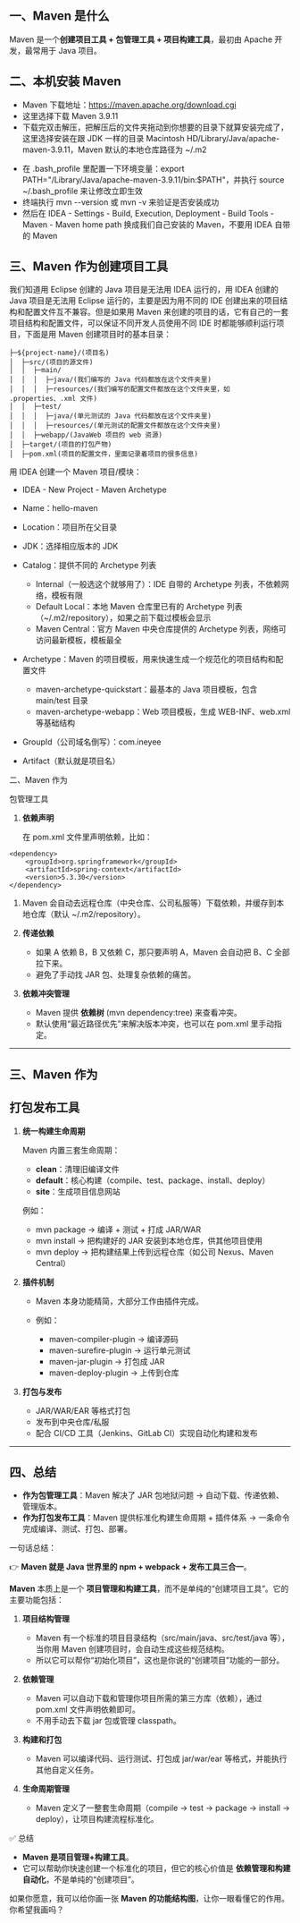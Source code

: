 ## 一、Maven 是什么

Maven 是一个**创建项目工具 + 包管理工具 + 项目构建工具**，最初由 Apache 开发，最常用于 Java 项目。

## 二、本机安装 Maven

- Maven 下载地址：https://maven.apache.org/download.cgi
- 这里选择下载 Maven 3.9.11
- 下载完双击解压，把解压后的文件夹拖动到你想要的目录下就算安装完成了，这里选择安装在跟 JDK 一样的目录 Macintosh HD/Library/Java/apache-maven-3.9.11，Maven 默认的本地仓库路径为 ~/.m2

* 在 .bash_profile 里配置一下环境变量：export PATH="/Library/Java/apache-maven-3.9.11/bin:$PATH"，并执行 source ~/.bash_profile 来让修改立即生效
* 终端执行 mvn --version 或 mvn -v 来验证是否安装成功
* 然后在 IDEA - Settings - Build, Execution, Deployment - Build Tools - Maven - Maven home path 换成我们自己安装的 Maven，不要用 IDEA 自带的 Maven

## 三、Maven 作为创建项目工具

我们知道用 Eclipse 创建的 Java 项目是无法用 IDEA 运行的，用 IDEA 创建的 Java 项目是无法用 Eclipse 运行的，主要是因为用不同的 IDE 创建出来的项目结构和配置文件互不兼容。但是如果用 Maven 来创建的项目的话，它有自己的一套项目结构和配置文件，可以保证不同开发人员使用不同 IDE 时都能够顺利运行项目，下面是用 Maven 创建项目时的基本目录：

```
├─${project-name}/(项目名)
│  ├─src/(项目的源文件)
│  │  ├─main/
│  │  │  ├─java/(我们编写的 Java 代码都放在这个文件夹里)
│  │  │  ├─resources/(我们编写的配置文件都放在这个文件夹里，如 .properties、.xml 文件)
│  │  ├─test/
│  │  │  ├─java/(单元测试的 Java 代码都放在这个文件夹里)
│  │  │  ├─resources/(单元测试的配置文件都放在这个文件夹里)
│  │  ├─webapp/(JavaWeb 项目的 web 资源)
│  ├─target/(项目的打包产物)
│  ├─pom.xml(项目的配置文件，里面记录着项目的很多信息)
```

用 IDEA 创建一个 Maven 项目/模块：

* IDEA - New Project - Maven Archetype
* Name：hello-maven
* Location：项目所在父目录

* JDK：选择相应版本的 JDK
* Catalog：提供不同的 Archetype 列表
  * Internal（一般选这个就够用了）：IDE 自带的 Archetype 列表，不依赖网络，模板有限
  * Default Local：本地 Maven 仓库里已有的 Archetype 列表（~/.m2/repository），如果之前下载过模板会显示
  * Maven Central：官方 Maven 中央仓库提供的 Archetype 列表，网络可访问最新模板，模板最全

* Archetype：Maven 的项目模板，用来快速生成一个规范化的项目结构和配置文件
  * maven-archetype-quickstart：最基本的 Java 项目模板，包含 main/test 目录
  * maven-archetype-webapp：Web 项目模板，生成 WEB-INF、web.xml 等基础结构

* GroupId（公司域名倒写）：com.ineyee
* Artifact（默认就是项目名）



二、Maven 作为

包管理工具

1. **依赖声明**

   在 pom.xml 文件里声明依赖，比如：

```
<dependency>
    <groupId>org.springframework</groupId>
    <artifactId>spring-context</artifactId>
    <version>5.3.30</version>
</dependency>
```



1. Maven 会自动去远程仓库（中央仓库、公司私服等）下载依赖，并缓存到本地仓库（默认 ~/.m2/repository）。

2. **传递依赖**

   

   - 如果 A 依赖 B，B 又依赖 C，那只要声明 A，Maven 会自动把 B、C 全部拉下来。
   - 避免了手动找 JAR 包、处理复杂依赖的痛苦。

   

3. **依赖冲突管理**

   

   - Maven 提供 **依赖树** (mvn dependency:tree) 来查看冲突。
   - 默认使用“最近路径优先”来解决版本冲突，也可以在 pom.xml 里手动指定。

   





------





## **三、Maven 作为** 

## **打包发布工具**





1. **统一构建生命周期**

   Maven 内置三套生命周期：

   

   - **clean**：清理旧编译文件
   - **default**：核心构建（compile、test、package、install、deploy）
   - **site**：生成项目信息网站

   

   例如：

   

   - mvn package → 编译 + 测试 + 打成 JAR/WAR
   - mvn install → 把构建好的 JAR 安装到本地仓库，供其他项目使用
   - mvn deploy → 把构建结果上传到远程仓库（如公司 Nexus、Maven Central）

   

2. **插件机制**

   

   - Maven 本身功能精简，大部分工作由插件完成。

   - 例如：

     

     - maven-compiler-plugin → 编译源码
     - maven-surefire-plugin → 运行单元测试
     - maven-jar-plugin → 打包成 JAR
     - maven-deploy-plugin → 上传到仓库

     

   

3. **打包与发布**

   

   - JAR/WAR/EAR 等格式打包
   - 发布到中央仓库/私服
   - 配合 CI/CD 工具（Jenkins、GitLab CI）实现自动化构建和发布

   





------





## **四、总结**





- **作为包管理工具**：Maven 解决了 JAR 包地狱问题 → 自动下载、传递依赖、管理版本。
- **作为打包发布工具**：Maven 提供标准化构建生命周期 + 插件体系 → 一条命令完成编译、测试、打包、部署。





一句话总结：

👉 **Maven 就是 Java 世界里的 npm + webpack + 发布工具三合一**。





**Maven** 本质上是一个 **项目管理和构建工具**，而不是单纯的“创建项目工具”。它的主要功能包括：



1. **项目结构管理**

   

   - Maven 有一个标准的项目目录结构（src/main/java、src/test/java 等），当你用 Maven 创建项目时，会自动生成这些规范结构。
   - 所以它可以帮你“初始化项目”，这也是你说的“创建项目”功能的一部分。

   

2. **依赖管理**

   

   - Maven 可以自动下载和管理你项目所需的第三方库（依赖），通过 pom.xml 文件声明依赖即可。
   - 不用手动去下载 jar 包或管理 classpath。

   

3. **构建和打包**

   

   - Maven 可以编译代码、运行测试、打包成 jar/war/ear 等格式，并能执行其他自定义任务。

   

4. **生命周期管理**

   

   - Maven 定义了一整套生命周期（compile → test → package → install → deploy），让项目构建流程标准化。

   





✅ 总结



- **Maven 是项目管理+构建工具**。
- 它可以帮助你快速创建一个标准化的项目，但它的核心价值是 **依赖管理和构建自动化**，不是单纯的“创建项目”。





如果你愿意，我可以给你画一张 **Maven 的功能结构图**，让你一眼看懂它的作用。你希望我画吗？
